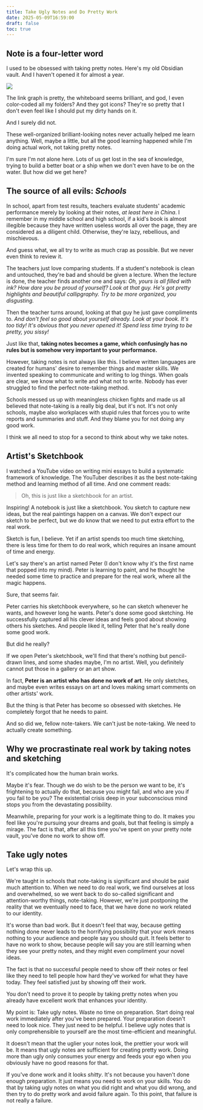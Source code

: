 ```yaml
---
title: Take Ugly Notes and Do Pretty Work
date: 2025-05-09T16:59:00
draft: false
toc: true
---
```


## Note is a four-letter word

I used to be obsessed with taking pretty notes. Here's my old Obsidian vault. And I haven't opened it for almost a year. 

![](https://image.guhub.cn//uPic/IMG_3586-2.JPG)

The link graph is pretty, the whiteboard seems brilliant, and god, I even color-coded all my folders? And they got icons? They're so pretty that I don't even feel like I should put my dirty hands on it. 

And I surely did not. <!--more-->

These well-organized brilliant-looking notes never actually helped me learn anything. Well, maybe a little, but all the good learning happened while I'm doing actual work, not taking pretty notes.

I'm sure I'm not alone here. Lots of us get lost in the sea of knowledge, trying to build a better boat or a ship when we don't even have to be on the water. But how did we get here?

## The source of all evils: *Schools*

In school, apart from test results, teachers evaluate students' academic performance merely by looking at their notes, *at least here in China*. I remember in my middle school and high school, if a kid's book is almost illegible because they have written useless words all over the page, they are considered as a diligent child. Otherwise, they're lazy, rebellious, and mischievous.

And guess what, we all try to write as much crap as possible. But we never even think to review it. 

The teachers just love comparing students. If a student's notebook is clean and untouched, they're bad and should be given a lecture. When the lecture is done, the teacher finds another one and says: *Oh, yours is all filled with ink? How dare you be proud of yourself? Look at that guy. He's got pretty highlights and beautiful callipgraphy. Try to be more organized, you disgusting.* 

Then the teacher turns around, looking at that guy he just gave compliments to. *And don't feel so good about yourself already. Look at your book. It's too tidy! It's obvious that you never opened it! Spend less time trying to be pretty, you sissy!*

Just like that, **taking notes becomes a game, which confusingly has no rules but is somehow very important to your performance.**

However, taking notes is not always like this. I believe written languages are created for humans' desire to remember things and master skills. We invented speaking to communicate and writing to log things. When goals are clear, we know what to write and what not to write. Nobody has ever struggled to find the perfect note-taking method.

Schools messed us up with meaningless chicken fights and made us all believed that note-taking is a really big deal, but it's not. It's not only schools, maybe also workplaces with stupid rules that forces you to write reports and summaries and stuff. And they blame you for not doing any good work.

I think we all need to stop for a second to think about why we take notes.

## Artist's Sketchbook

I watched a YouTube video on writing mini essays to build a systematic framework of knowledge. The YouTuber describes it as the best note-taking method and learning method of all time. And one comment reads:

> Oh, this is just like a sketchbook for an artist.

Inspiring! A notebook is just like a sketchbook. You sketch to capture new ideas, but the real paintings happen on a canvas. We don't expect our sketch to be perfect, but we do know that we need to put extra effort to the real work.

Sketch is fun, I believe. Yet if an artist spends too much time sketching, there is less time for them to do real work, which requires an insane amount of time and energy.

Let's say there's an artist named Peter (I don't know why it's the first name that popped into my mind). Peter is learning to paint, and he thought he needed some time to practice and prepare for the real work, where all the magic happens.

Sure, that seems fair.

Peter carries his sketchbook everywhere, so he can sketch whenever he wants, and however long he wants. Peter's done some good sketching. He successfully captured all his clever ideas and feels good about showing others his sketches. And people liked it, telling Peter that he's really done some good work.

But did he really?

If we open Peter's sketchbook, we'll find that there's nothing but pencil-drawn lines, and some shades maybe, I'm no artist. Well, you definitely cannot put those in a gallery or an art show.

In fact, **Peter is an artist who has done no work of art**. He only sketches, and maybe even writes essays on art and loves making smart comments on other artists' work.

But the thing is that Peter has become so obsessed with sketches. He completely forgot that he needs to paint.

And so did we, fellow note-takers. We can't just be note-taking. We need to actually create something.

## Why we procrastinate real work by taking notes and sketching

It's complicated how the human brain works. 

Maybe it's fear. Though we do wish to be the person we want to be, it's frightening to actually do that, because you might fail, and who are you if you fail to be you? The existential crisis deep in your subconscious mind stops you from the devastating possibility.

Meanwhile, preparing for your work is a legitimate thing to do. It makes you feel like you're pursuing your dreams and goals, but that feeling is simply a mirage. The fact is that, after all this time you've spent on your pretty note vault, you've done no work to show off.

## Take ugly notes

Let's wrap this up.

We're taught in schools that note-taking is significant and should be paid much attention to. When we need to do real work, we find ourselves at loss and overwhelmed, so we went back to do so-called significant and attention-worthy things, note-taking. However, we're just postponing the reality that we eventually need to face, that we have done no work related to our identity. 

It's worse than bad work. But it doesn't feel that way, because getting nothing done never leads to the horrifying possibility that your work means nothing to your audience and people say you should quit. It feels better to have no work to show, because people will say you are still learning when they see your pretty notes, and they might even compliment your novel ideas.

The fact is that no successful people need to show off their notes or feel like they need to tell people how hard they've worked for what they have today. They feel satisfied just by showing off their work.

You don't need to prove it to people by taking pretty notes when you already have excellent work that enhances your identity.

My point is: Take ugly notes. Waste no time on preparation. Start doing real work immediately after you've been prepared. Your preparation doesn't need to look nice. They just need to be helpful. I believe ugly notes that is only comprehensible to yourself are the most time-efficient and meaningful.

It doesn't mean that the uglier your notes look, the prettier your work will be. It means that ugly notes are sufficient for creating pretty work. Doing more than ugly only consumes your energy and feeds your ego when you obviously have no good reasons for that.

If you've done work and it looks *shitty*. It's not because you haven't done enough preparation. It just means you need to work on your skills. You do that by taking ugly notes on what you did right and what you did wrong, and then try to do pretty work and avoid failure again. To this point, that failure is not really a failure.

